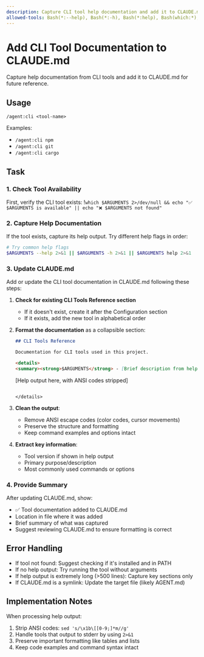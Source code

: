 ```yaml
---
description: Capture CLI tool help documentation and add it to CLAUDE.md for AI assistant reference
allowed-tools: Bash(*:--help), Bash(*:-h), Bash(*:help), Bash(which:*), Edit, Read
---
```


# Add CLI Tool Documentation to CLAUDE.md

Capture help documentation from CLI tools and add it to CLAUDE.md for future reference.

## Usage
`/agent:cli <tool-name>`

Examples:
- `/agent:cli npm`
- `/agent:cli git`
- `/agent:cli cargo`

## Task

### 1. Check Tool Availability
First, verify the CLI tool exists:
!`which $ARGUMENTS 2>/dev/null && echo "✅ $ARGUMENTS is available" || echo "❌ $ARGUMENTS not found"`

### 2. Capture Help Documentation
If the tool exists, capture its help output. Try different help flags in order:

```bash
# Try common help flags
$ARGUMENTS --help 2>&1 || $ARGUMENTS -h 2>&1 || $ARGUMENTS help 2>&1
```

### 3. Update CLAUDE.md
Add or update the CLI tool documentation in CLAUDE.md following these steps:

1. **Check for existing CLI Tools Reference section**
   - If it doesn't exist, create it after the Configuration section
   - If it exists, add the new tool in alphabetical order

2. **Format the documentation** as a collapsible section:
   ```markdown
   ## CLI Tools Reference
   
   Documentation for CLI tools used in this project.
   
   <details>
   <summary><strong>$ARGUMENTS</strong> - [Brief description from help output]</summary>
   
   ```
   [Help output here, with ANSI codes stripped]
   ```
   
   </details>
   ```

3. **Clean the output**:
   - Remove ANSI escape codes (color codes, cursor movements)
   - Preserve the structure and formatting
   - Keep command examples and options intact

4. **Extract key information**:
   - Tool version if shown in help output
   - Primary purpose/description
   - Most commonly used commands or options

### 4. Provide Summary
After updating CLAUDE.md, show:
- ✅ Tool documentation added to CLAUDE.md
- Location in file where it was added
- Brief summary of what was captured
- Suggest reviewing CLAUDE.md to ensure formatting is correct

## Error Handling
- If tool not found: Suggest checking if it's installed and in PATH
- If no help output: Try running the tool without arguments
- If help output is extremely long (>500 lines): Capture key sections only
- If CLAUDE.md is a symlink: Update the target file (likely AGENT.md)

## Implementation Notes
When processing help output:
1. Strip ANSI codes: `sed 's/\x1b\[[0-9;]*m//g'`
2. Handle tools that output to stderr by using `2>&1`
3. Preserve important formatting like tables and lists
4. Keep code examples and command syntax intact